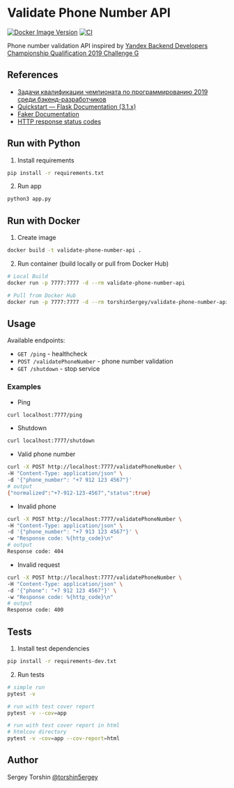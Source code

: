 # Validate Phone Number API

[![Docker Image Version](https://img.shields.io/docker/v/torshin5ergey/validate-phone-number-api)](https://hub.docker.com/r/torshin5ergey/validate-phone-number-api)
[![CI](https://github.com/torshin5ergey/validate-phone-number-api/actions/workflows/cicd.yaml/badge.svg)](https://github.com/torshin5ergey/validate-phone-number-api/actions)

Phone number validation API inspired by [Yandex Backend Developers Championship Qualification 2019 Challenge G](https://yandex.ru/cup/backend/analysis)

## References

- [Задачи квалификации чемпионата по програм­мированию 2019 среди бэкенд-разработчиков](https://yandex.ru/cup/backend/analysis)
- [Quickstart — Flask Documentation (3.1.x)](https://flask.palletsprojects.com/en/stable/quickstart/)
- [Faker Documentation](https://faker.readthedocs.io/en/stable/index.html#)
- [HTTP response status codes](https://developer.mozilla.org/en-US/docs/Web/HTTP/Reference/Status#client_error_responses)

## Run with Python

1. Install requirements
```bash
pip install -r requirements.txt
```
2. Run app
```bash
python3 app.py
```

## Run with Docker

1. Create image
```bash
docker build -t validate-phone-number-api .
```
2. Run container (build locally or pull from Docker Hub)
```bash
# Local Build
docker run -p 7777:7777 -d --rm validate-phone-number-api

# Pull from Docker Hub
docker run -p 7777:7777 -d --rm torshin5ergey/validate-phone-number-api
```

## Usage

Available endpoints:
- `GET /ping` - healthcheck
- `POST /validatePhoneNumber` - phone number validation
- `GET /shutdown` - stop service

### Examples

- Ping
```bash
curl localhost:7777/ping
```

- Shutdown
```bash
curl localhost:7777/shutdown
```

- Valid phone number
```bash
curl -X POST http://localhost:7777/validatePhoneNumber \
-H "Content-Type: application/json" \
-d '{"phone_number": "+7 912 123 4567"}'
# output
{"normalized":"+7-912-123-4567","status":true}
```

- Invalid phone
```bash
curl -X POST http://localhost:7777/validatePhoneNumber \
-H "Content-Type: application/json" \
-d '{"phone_number": "+7 913 123 4567"}' \
-w "Response code: %{http_code}\n"
# output
Response code: 404
```

- Invalid request
```bash
curl -X POST http://localhost:7777/validatePhoneNumber \
-H "Content-Type: application/json" \
-d '{"phone": "+7 912 123 4567"}' \
-w "Response code: %{http_code}\n"
# output
Response code: 400
```

## Tests

1. Install test dependencies
```bash
pip install -r requirements-dev.txt
```
2. Run tests
```bash
# simple run
pytest -v

# run with test cover report
pytest -v --cov=app

# run with test cover report in html
# htmlcov directory
pytest -v -cov=app --cov-report=html
```

## Author

Sergey Torshin [@torshin5ergey](https://github.com/torshin5ergey)
